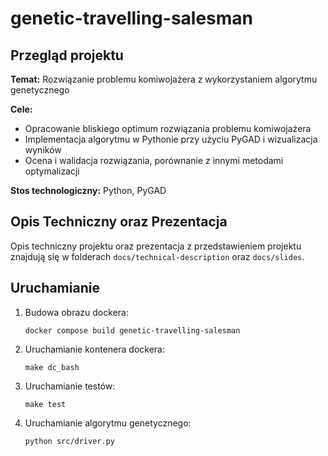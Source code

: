 # genetic-travelling-salesman

## Przegląd projektu 

**Temat:** Rozwiązanie problemu komiwojażera z wykorzystaniem algorytmu genetycznego

**Cele:** 

- Opracowanie bliskiego optimum rozwiązania problemu komiwojażera
- Implementacja algorytmu w Pythonie przy użyciu PyGAD i wizualizacja wyników
- Ocena i walidacja rozwiązania, porównanie z innymi metodami optymalizacji

**Stos technologiczny:** Python, PyGAD

## Opis Techniczny oraz Prezentacja

Opis techniczny projektu oraz prezentacja z przedstawieniem projektu znajdują się w folderach `docs/technical-description` oraz `docs/slides`.

## Uruchamianie

1. Budowa obrazu dockera:
    ```
    docker compose build genetic-travelling-salesman
    ```

2. Uruchamianie kontenera dockera:
    ```
    make dc_bash
    ```

3. Uruchamianie testów:
    ```
    make test
   ```

4. Uruchamianie algorytmu genetycznego:
    ```
    python src/driver.py
    ```
